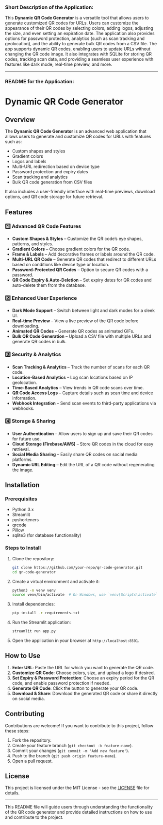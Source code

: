 ### **Short Description of the Application:**

This **Dynamic QR Code Generator** is a versatile tool that allows users to generate customized QR codes for URLs. Users can customize the appearance of their QR codes by selecting colors, adding logos, adjusting the size, and even setting an expiration date. The application also provides options for password protection, analytics (such as scan tracking and geolocation), and the ability to generate bulk QR codes from a CSV file. The app supports dynamic QR codes, enabling users to update URLs without changing the QR code image. It also integrates with SQLite for storing QR codes, tracking scan data, and providing a seamless user experience with features like dark mode, real-time preview, and more.

---

### **README for the Application:**

# Dynamic QR Code Generator

## Overview

The **Dynamic QR Code Generator** is an advanced web application that allows users to generate and customize QR codes for URLs with features such as:

- Custom shapes and styles
- Gradient colors
- Logos and labels
- Multi-URL redirection based on device type
- Password protection and expiry dates
- Scan tracking and analytics
- Bulk QR code generation from CSV files

It also includes a user-friendly interface with real-time previews, download options, and QR code storage for future retrieval.

## Features

### 1️⃣ **Advanced QR Code Features**
- **Custom Shapes & Styles** – Customize the QR code’s eye shapes, patterns, and styles.
- **Gradient Colors** – Choose gradient colors for the QR code.
- **Frame & Labels** – Add decorative frames or labels around the QR code.
- **Multi-URL QR Code** – Generate QR codes that redirect to different URLs based on conditions like device type or location.
- **Password-Protected QR Codes** – Option to secure QR codes with a password.
- **QR Code Expiry & Auto-Deletion** – Set expiry dates for QR codes and auto-delete them from the database.

### 2️⃣ **Enhanced User Experience**
- **Dark Mode Support** – Switch between light and dark modes for a sleek UI.
- **Real-time Preview** – View a live preview of the QR code before downloading.
- **Animated QR Codes** – Generate QR codes as animated GIFs.
- **Bulk QR Code Generation** – Upload a CSV file with multiple URLs and generate QR codes in bulk.

### 3️⃣ **Security & Analytics**
- **Scan Tracking & Analytics** – Track the number of scans for each QR code.
- **Location-Based Analytics** – Log scan locations based on IP geolocation.
- **Time-Based Analytics** – View trends in QR code scans over time.
- **QR Code Access Logs** – Capture details such as scan time and device information.
- **Webhook Integration** – Send scan events to third-party applications via webhooks.

### 4️⃣ **Storage & Sharing**
- **User Authentication** – Allow users to sign up and save their QR codes for future use.
- **Cloud Storage (Firebase/AWS)** – Store QR codes in the cloud for easy retrieval.
- **Social Media Sharing** – Easily share QR codes on social media platforms.
- **Dynamic URL Editing** – Edit the URL of a QR code without regenerating the image.

## Installation

### Prerequisites

- Python 3.x
- Streamlit
- pyshorteners
- qrcode
- Pillow
- sqlite3 (for database functionality)

### Steps to Install

1. Clone the repository:
    ```bash
    git clone https://github.com/your-repo/qr-code-generator.git
    cd qr-code-generator
    ```

2. Create a virtual environment and activate it:
    ```bash
    python3 -m venv venv
    source venv/bin/activate  # On Windows, use `venv\Scripts\activate`
    ```

3. Install dependencies:
    ```bash
    pip install -r requirements.txt
    ```

4. Run the Streamlit application:
    ```bash
    streamlit run app.py
    ```

5. Open the application in your browser at `http://localhost:8501`.

## How to Use

1. **Enter URL**: Paste the URL for which you want to generate the QR code.
2. **Customize QR Code**: Choose colors, size, and upload a logo if desired.
3. **Set Expiry & Password Protection**: Choose an expiry period for the QR code, and enable password protection if needed.
4. **Generate QR Code**: Click the button to generate your QR code.
5. **Download & Share**: Download the generated QR code or share it directly on social media.

## Contributing

Contributions are welcome! If you want to contribute to this project, follow these steps:

1. Fork the repository.
2. Create your feature branch (`git checkout -b feature-name`).
3. Commit your changes (`git commit -m 'Add new feature'`).
4. Push to the branch (`git push origin feature-name`).
5. Open a pull request.

## License

This project is licensed under the MIT License - see the [LICENSE](LICENSE) file for details.

---

This README file will guide users through understanding the functionality of the QR code generator and provide detailed instructions on how to use and contribute to the project.
